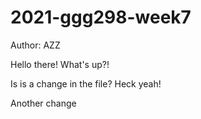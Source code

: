 # 2021-ggg298-week7
Author: AZZ

Hello there! What's up?!

Is is a change in the file? Heck yeah!

Another change
